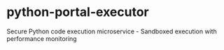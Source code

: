 # python-portal-executor
Secure Python code execution microservice - Sandboxed execution with performance monitoring
